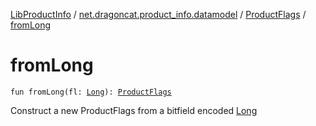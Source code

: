 [LibProductInfo](../../index.md) / [net.dragoncat.product_info.datamodel](../index.md) / [ProductFlags](index.md) / [fromLong](./from-long.md)

# fromLong

`fun fromLong(fl: `[`Long`](https://kotlinlang.org/api/latest/jvm/stdlib/kotlin/-long/index.html)`): `[`ProductFlags`](index.md)

Construct a new ProductFlags from a bitfield encoded [Long](https://kotlinlang.org/api/latest/jvm/stdlib/kotlin/-long/index.html)

